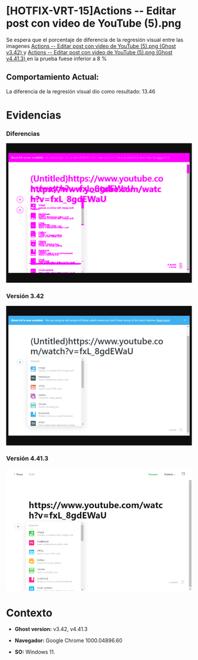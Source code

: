 # [HOTFIX-VRT-15]Actions -- Editar post con video de YouTube (5).png

Se espera que el porcentaje de diferencia de la regresión visual entre las imagenes [Actions -- Editar post con video de YouTube (5).png (Ghost v3.42) ](https://raw.githubusercontent.com/j-albarracin-uniandes/pruebas-automatizadas/master/semana8/PruebasVRT/backstop_data/bitmaps_reference/backstop_default_Actions_--_Editar_post_con_video_de_YouTube_5png_0_document_1_tablet.png) y [Actions -- Editar post con video de YouTube (5).png (Ghost v4.41.3) ](https://raw.githubusercontent.com/j-albarracin-uniandes/pruebas-automatizadas/master/semana8/PruebasVRT/v4/Actions%20--%20Editar%20post%20con%20video%20de%20YouTube%20(5).png)  en la prueba fuese inferior a 8 %

## Comportamiento Actual:

La diferencia de la regresión visual dio como resultado: 13.46

# Evidencias

### Diferencias 

![tmgDiff](https://raw.githubusercontent.com/j-albarracin-uniandes/pruebas-automatizadas/master/semana8/PruebasVRT/backstop_data/bitmaps_test/20220514-114921/failed_diff_backstop_default_Actions_--_Editar_post_con_video_de_YouTube_5png_0_document_1_tablet.png)

### Versión 3.42

![imgV3](https://raw.githubusercontent.com/j-albarracin-uniandes/pruebas-automatizadas/master/semana8/PruebasVRT/backstop_data/bitmaps_reference/backstop_default_Actions_--_Editar_post_con_video_de_YouTube_5png_0_document_1_tablet.png)

### Versión 4.41.3

![imgV4](https://raw.githubusercontent.com/j-albarracin-uniandes/pruebas-automatizadas/master/semana8/PruebasVRT/v4/Actions%20--%20Editar%20post%20con%20video%20de%20YouTube%20(5).png)

# Contexto

+ **Ghost version:** v3.42, v4.41.3

+ **Navegador:** Google Chrome 1000.04896.60

+ **SO:** Windows 11.

